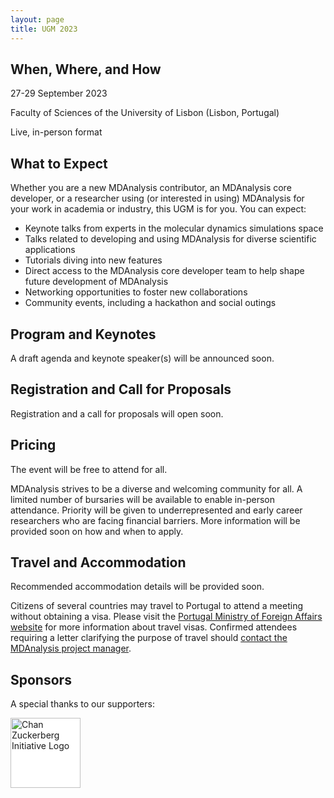 ```yaml
---
layout: page
title: UGM 2023
---
```


## When, Where, and How
27-29 September 2023

Faculty of Sciences of the University of Lisbon (Lisbon, Portugal)

Live, in-person format

## What to Expect
Whether you are a new MDAnalysis contributor, an MDAnalysis core developer, or a researcher using (or interested in using) MDAnalysis for your work in academia or industry, this UGM is for you. You can expect:
* Keynote talks from experts in the molecular dynamics simulations space
* Talks related to developing and using MDAnalysis for diverse scientific applications
* Tutorials diving into new features
* Direct access to the MDAnalysis core developer team to help shape future development of MDAnalysis
* Networking opportunities to foster new collaborations
* Community events, including a hackathon and social outings

## Program and Keynotes
A draft agenda and keynote speaker(s) will be announced soon.

## Registration and Call for Proposals
Registration and a call for proposals will open soon.

## Pricing
The event will be free to attend for all. 

MDAnalysis strives to be a diverse and welcoming community for all. A limited number of bursaries will be available to enable in-person attendance. Priority will be given to underrepresented and early career researchers who are facing financial barriers. More information will be provided soon on how and when to apply.

## Travel and Accommodation
Recommended accommodation details will be provided soon.

Citizens of several countries may travel to Portugal to attend a meeting without obtaining a visa. Please visit the [Portugal Ministry of Foreign Affairs website][mne.gov.pt] for more information about travel visas. Confirmed attendees requiring a letter clarifying the purpose of travel should [contact the MDAnalysis project manager][email]. 

## Sponsors
A special thanks to our supporters:

<img
src="https://chanzuckerberg.com/wp-content/uploads/2018/12/czi-social-sharing-logo-1200-630-2.png"
title="Chan Zuckerberg Initiative Logo" alt="Chan Zuckerberg Initiative Logo"
style="float: left; height: 8em; background-color:#FFFFFF"/>
</p>

[mne.gov.pt]: https://vistos.mne.gov.pt/en/short-stay-visas-schengen/general-information/schengen-area
[email]: community@mdanalysis.gov
